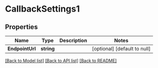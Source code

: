 # CallbackSettings1

## Properties
Name | Type | Description | Notes
------------ | ------------- | ------------- | -------------
**EndpointUrl** | **string** |  | [optional] [default to null]

[[Back to Model list]](../README.md#documentation-for-models) [[Back to API list]](../README.md#documentation-for-api-endpoints) [[Back to README]](../README.md)

